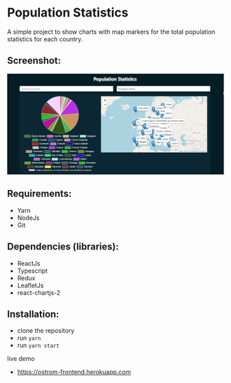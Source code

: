 # Population Statistics

A simple project to show charts with map markers for the total population statistics for each country.

## Screenshot:
![Screenshot](screenshot.png "Population Statistics screenshot")

## Requirements:
- Yarn
- NodeJs
- Git

## Dependencies (libraries):
- ReactJs
- Typescript
- Redux
- LeafletJs
- react-chartjs-2

## Installation:
- clone the repository
- run `yarn`
- run `yarn start`

live demo
* https://ostrom-frontend.herokuapp.com
